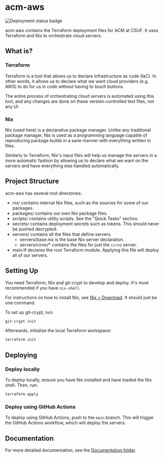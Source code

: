 # acm-aws

![Deployment status badge](https://github.com/acmcsufoss/acm-aws/actions/workflows/deploy.yml/badge.svg?branch=main)

acm-aws contains the Terraform deployment files for ACM at CSUF. It uses
Terraform and Nix to orchestrate cloud servers.

## What is?

### Terraform

Terraform is a tool that allows us to declare infrastructure as code (IaC). In
other words, it allows us to declare what we want cloud providers (e.g. AWS) to
do for us in code without having to touch buttons.

The entire process of orchestrating cloud servers is automated using this tool,
and any changes are done on these version-controlled text files, not any UI.

### Nix

Nix (used here) is a declarative package manager. Unlike any traditional package
manager, Nix is used as a programming language capable of reproducing package
builds in a sane manner with everything written in files.

Similarly to Terraform, Nix's input files will help us manage the servers in a
more automatic fashion by allowing us to declare what we want on the servers and
have everything else handled automatically.

## Project Structure

acm-aws has several root directories:

- nix/ contains internal Nix files, such as the sources for some of our
  packages.
- packages/ contains our own Nix package files.
- scripts/ contains utility scripts. See the "Quick Tasks" section.
- secrets/ contains deployment secrets such as tokens. This should never be
  pushed decrypted.
- servers/ contains all the files that define servers.
	- servers/base.nix is the base Nix server declaration.
	- servers/cirno/* contains the files for just the `cirno` server.
- main.tf declares the root Terraform module. Applying this file will deploy all
  of our servers.

## Setting Up

You need Terraform, Nix and git-crypt to develop and deploy. It's most
recommended if you have `nix-shell`.

For instructions on how to install Nix, see [Nix >
Download](https://nixos.org/download.html). It should just be one command.

To set up git-crypt, run:

```sh
git-crypt init
```

Afterwards, initialize the local Terraform workspace:

```sh
terraform init
```

## Deploying

### Deploy locally

To deploy locally, ensure you have Nix installed and have loaded the Nix shell.
Then, run:

```sh
terraform apply
```

### Deploy using GitHub Actions

To deploy using GitHub Actions, push to the `main` branch. This will trigger the
GitHub Actions workflow, which will deploy the servers.

## Documentation

For more detailed documentation, see the [Documentation folder](./docs/).
